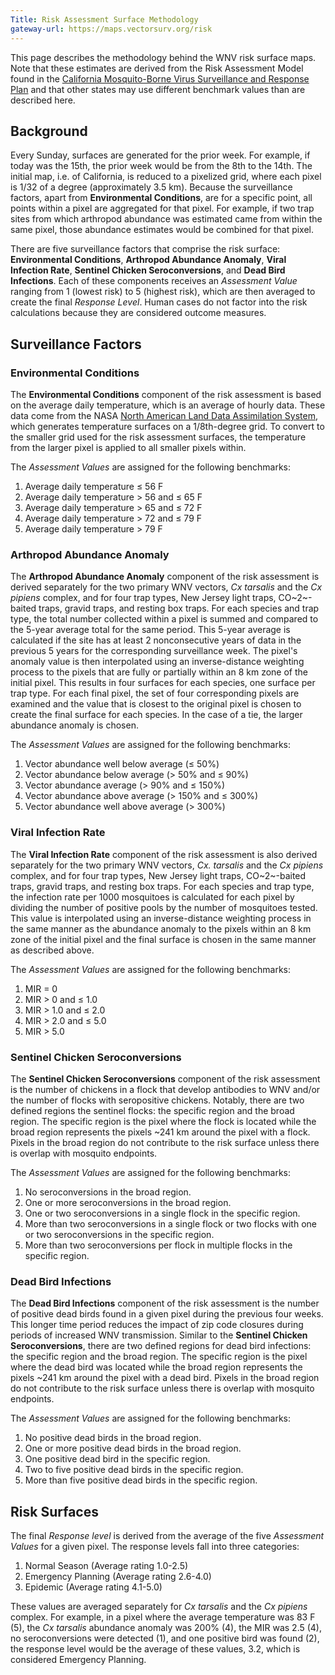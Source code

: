 ```yaml
---
Title: Risk Assessment Surface Methodology
gateway-url: https://maps.vectorsurv.org/risk
---
```


This page describes the methodology behind the WNV risk surface maps. Note that these estimates are derived from the Risk Assessment Model found in the [California Mosquito-Borne Virus Surveillance and Response Plan](http://westnile.ca.gov/resources.php) and that other states may use different benchmark values than are described here.


## Background

Every Sunday, surfaces are generated for the prior week. For example, if today was the 15th, the prior week would be from the 8th to the 14th. The initial map, i.e. of California, is reduced to a pixelized grid, where each pixel is 1/32 of a degree (approximately 3.5 km). Because the surveillance factors, apart from **Environmental Conditions**, are for a specific point, all points within a pixel are aggregated for that pixel. For example, if two trap sites from which arthropod abundance was estimated came from within the same pixel, those abundance estimates would be combined for that pixel.

There are five surveillance factors that comprise the risk surface: **Environmental Conditions**, **Arthropod Abundance Anomaly**, **Viral Infection Rate**, **Sentinel Chicken Seroconversions**, and **Dead Bird Infections**. Each of these components receives an *Assessment Value* ranging from 1 (lowest risk) to 5 (highest risk), which are then averaged to create the final *Response Level*. Human cases do not factor into the risk calculations because they are considered outcome measures.

## Surveillance Factors

### Environmental Conditions

The **Environmental Conditions** component of the risk assessment is based on the average daily temperature, which is an average of hourly data. These data come from the NASA [North American Land Data Assimilation System](https://ldas.gsfc.nasa.gov/nldas), which generates temperature surfaces on a 1/8th-degree grid. To convert to the smaller grid used for the risk assessment surfaces, the temperature from the larger pixel is applied to all smaller pixels within.

The *Assessment Values* are assigned for the following benchmarks:

1. Average daily temperature &le; 56 F
2. Average daily temperature > 56 and &le; 65 F
3. Average daily temperature > 65 and &le; 72 F
4. Average daily temperature > 72 and &le; 79 F
5. Average daily temperature > 79 F

### Arthropod Abundance Anomaly

The **Arthropod Abundance Anomaly** component of the risk assessment is derived separately for the two primary WNV vectors, *Cx tarsalis* and the *Cx pipiens* complex, and for four trap types, New Jersey light traps, CO~2~-baited traps, gravid traps, and resting box traps. For each species and trap type, the total number collected within a pixel is summed and compared to the 5-year average total for the same period. This 5-year average is calculated if the site has at least 2 nonconsecutive years of data in the previous 5 years for the corresponding surveillance week. The pixel's anomaly value is then interpolated using an inverse-distance weighting process to the pixels that are fully or partially within an 8 km zone of the initial pixel. This results in four surfaces for each species, one surface per trap type. For each final pixel, the set of four corresponding pixels are examined and the value that is closest to the original pixel is chosen to create the final surface for each species. In the case of a tie, the larger abundance anomaly is chosen.

The *Assessment Values* are assigned for the following benchmarks:

1. Vector abundance well below average (&le; 50%)
2. Vector abundance below average (> 50% and &le; 90%)
3. Vector abundance average (> 90% and &le; 150%)
4. Vector abundance above average (> 150% and &le; 300%)
5. Vector abundance well above average (> 300%)

### Viral Infection Rate

The **Viral Infection Rate** component of the risk assessment is also derived separately for the two primary WNV vectors, *Cx. tarsalis* and the *Cx pipiens* complex, and for four trap types, New Jersey light traps, CO~2~-baited traps, gravid traps, and resting box traps. For each species and trap type, the infection rate per 1000 mosquitoes is calculated for each pixel by dividing the number of positive pools by the number of mosquitoes tested. This value is interpolated using an inverse-distance weighting process in the same manner as the abundance anomaly to the pixels within an 8 km zone of the initial pixel and the final surface is chosen in the same manner as described above. 

The *Assessment Values* are assigned for the following benchmarks:

1. MIR = 0
2. MIR > 0 and &le; 1.0
3. MIR > 1.0 and &le; 2.0
4. MIR > 2.0 and &le; 5.0
5. MIR > 5.0

### Sentinel Chicken Seroconversions

The **Sentinel Chicken Seroconversions** component of the risk assessment is the number of chickens in a flock that develop antibodies to WNV and/or the number of flocks with seropositive chickens. Notably, there are two defined regions the sentinel flocks: the specific region and the broad region. The specific region is the pixel where the flock is located while the broad region represents the pixels ~241 km around the pixel with a flock. Pixels in the broad region do not contribute to the risk surface unless there is overlap with mosquito endpoints.

The *Assessment Values* are assigned for the following benchmarks:

1. No seroconversions in the broad region.
2. One or more seroconversions in the broad region.
3. One or two seroconversions in a single flock in the specific region.
4. More than two seroconversions in a single flock or two flocks with one or two seroconversions in the specific region.
5. More than two seroconversions per flock in multiple flocks in the specific region.

### Dead Bird Infections

The **Dead Bird Infections** component of the risk assessment is the number of positive dead birds found in a given pixel during the previous four weeks. This longer time period reduces the impact of zip code closures during periods of increased WNV transmission. Similar to the **Sentinel Chicken Seroconversions**, there are two defined regions for dead bird infections: the specific region and the broad region. The specific region is the pixel where the dead bird was located while the broad region represents the pixels ~241 km around the pixel with a dead bird. Pixels in the broad region do not contribute to the risk surface unless there is overlap with mosquito endpoints.

The *Assessment Values* are assigned for the following benchmarks:

1. No positive dead birds in the broad region.
2. One or more positive dead birds in the broad region.
3. One positive dead bird in the specific region.
4. Two to five positive dead birds in the specific region.
5. More than five positive dead birds in the specific region.

## Risk Surfaces

The final *Response level* is derived from the average of the five *Assessment Values* for a given pixel. The response levels fall into three categories:

1. Normal Season (Average rating 1.0-2.5)
2. Emergency Planning (Average rating 2.6-4.0)
3. Epidemic (Average rating 4.1-5.0)

These values are averaged separately for *Cx tarsalis* and the *Cx pipiens* complex. For example, in a pixel where the average temperature was 83 F (5), the *Cx tarsalis* abundance anomaly was 200% (4), the MIR was 2.5 (4), no seroconversions were detected (1), and one positive bird was found (2), the response level would be the average of these values, 3.2, which is considered Emergency Planning. 








